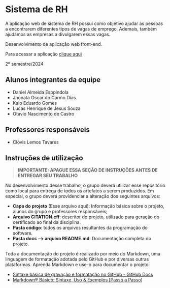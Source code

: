 # Sistema de RH

A aplicação web de sistema de RH possui como objetivo ajudar as pessoas a encontrarem diferentes tipos de vagas de emprego. Ademais, também ajudamos as empresas a divulgarem essas vagas.

Desenvolvimento de aplicação web front-end.

Para acessar a aplicação [clique aqui](https://icei-puc-minas-pbe-ads-si.github.io/pbe-si-ads-2024-2-tiaw-t1-sistema-de-rh/codigo-fonte/home-page/index.html)

2º semestre/2024

## Alunos integrantes da equipe

* Daniel Almeida Esppindola
* Jhonata Oscar do Carmo Dias
* Kaio Eduardo Gomes
* Lucas Henrique de Jesus Souza
* Otavio Nascimento de Castro

## Professores responsáveis

* Clóvis Lemos Tavares



## Instruções de utilização 

> **IMPORTANTE: APAGUE ESSA SEÇÃO DE INSTRUÇÕES ANTES DE ENTREGAR SEU TRABALHO**

No desenvolvimento desse trabalho, o grupo deverá utilizar esse repositório como local para entrega de todos os artefatos a serem produzidos. Em especial, o grupo deverá providenciar a alteração dos seguintes arquivos:

* **Capa do projeto** (Esse arquivo aqui): Informação básica sobre o projeto, alunos do grupo e professores responsáveis;
* **Arquivo CITATION.cff**: descritor do projeto, utilizado para geração do certificado ao final da disciplina.
* **Pasta código**: todos os arquivos resultantes da programação do software.
* **Pasta docs --> arquivo README.md**: Documentação completa do projeto.

Toda a documentação do projeto é realizado por meio do Markdown, uma linguagem de formatação adotada pelo GitHub e por diversas outras plataformas. Aprenda Markdown e use-o para documentar o projeto:

* [Sintaxe básica de gravação e formatação no GitHub - GitHub Docs](https://docs.github.com/pt/get-started/writing-on-github/getting-started-with-writing-and-formatting-on-github/basic-writing-and-formatting-syntax)
* [Markdown® Básico: Sintaxe, Uso &amp; Exemplos [Passo a Passo]](https://markdown.net.br/sintaxe-basica/)
